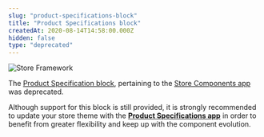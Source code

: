 ```yaml
---
slug: "product-specifications-block"
title: "Product Specifications block"
createdAt: 2020-08-14T14:58:00.000Z
hidden: false
type: "deprecated"
---
```


![Store Framework](https://img.shields.io/badge/-Store%20Framework-red) 

The [Product Specification block](https://github.com/vtex-apps/store-components/blob/master/docs/ProductSpecifications.md), pertaining to the [Store Components app](https://vtex.io/docs/app/vtex.store-components/) was deprecated. 

Although support for this block is still provided, it is strongly recommended to update your store theme with the [**Product Specifications app**](https://vtex.io/docs/components/all/vtex.product-specifications@1.0.1/) in order to benefit from greater flexibility and keep up with the component evolution.